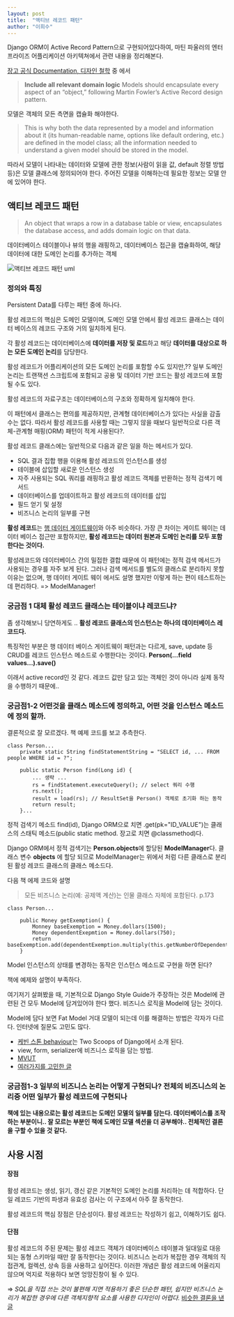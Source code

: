 ```yaml
---
layout: post
title:  "액티브 레코드 패턴"
author: "이희수"
---
```


Django ORM이 Active Record Pattern으로 구현되어있다하여, 마틴 파울러의 엔터프라이즈 어플리케이션 아키텍쳐에서 관련 내용을 정리해본다.

[장고 공식 Documentation, 디자인 철학](https://docs.djangoproject.com/en/2.2/misc/design-philosophies/#include-all-relevant-domain-logic) 중 에서

> **Include all relevant domain logic**
Models should encapsulate every aspect of an “object,” following Martin Fowler’s Active Record design pattern.

모델은 객체의 모든 측면을 캡슐화 해야한다.

> This is why both the data represented by a model and information about it (its human-readable name, options like default ordering, etc.) are defined in the model class; all the information needed to understand a given model should be stored in the model.

따라서 모델이 나타내는 데이터와 모델에 관한 정보(사람이 읽을 값, default 정렬 방법 등)은 모델 클래스에 정의되어야 한다. 주어진 모델을 이해하는데 필요한 정보는 모델 안에 있어야 한다.


## 액티브 레코드 패턴
> An object that wraps a row in a database table or view, encapsulates the database access, and adds domain logic on that data.

데이터베이스 테이블이나 뷰의 행을 래핑하고, 데이터베이스 접근을 캡슐화하여, 해당 데이터에 대한 도메인 논리를 추가하는 객체

![액티브 레코드 패턴 uml]({{site.url}}/assets/post_images/activeRecordSketch.gif )


### 정의와 특징
Persistent Data를 다루는 패턴 중에 하나다.

활성 레코드의 핵심은 도메인 모델이며, 도메인 모델 안에서 활성 레코드 클래스는 데이터 베이스의 레코드 구조와 거의 일치하게 된다.

각 활성 레코드는 데이터베이스에 **데이터를 저장 및 로드**하고 해당 **데이터를 대상으로 하는 모든 도메인 논리**를 담당한다.

활성 레코드가 어플리케이션의 모든 도메인 논리를 포함할 수도 있지만,?? 일부 도메인 논리는 트랜잭션 스크립트에 포함되고 공용 및 데이터 기반 코드는 활성 레코드에 포함될 수도 있다.

활성 레코드의 자료구조는 데이터베이스의 구조와 정확하게 일치해야 한다.

이 패턴에서 클래스는 편의를 제공하지만, 관계형 데이터베이스가 있다는 사실을 감출 수는 없다. 따라서 활성 레코드를 사용할 때는 그렇지 않을 때보다 일반적으로 다른 객체-관계형 매핑(ORM) 패턴이 적게 사용된다?.

활성 레코드 클래스에는 일반적으로 다음과 같은 일을 하는 메서드가 있다.

- SQL 결과 집합 행을 이용해 활성 레코드의 인스턴스를 생성
- 테이블에 삽입할 새로운 인스턴스 생성
- 자주 사용되는 SQL 쿼리를 래핑하고 활성 레코드 객체를 반환하는 정적 검색기 메서드
- 데이터베이스를 업데이트하고 활성 레코드의 데이터를 삽입
- 필드 얻기 및 설정
- 비즈니스 논리의 일부를 구현

**활성 레코드**는 [행 데이터 게이트웨이](https://martinfowler.com/eaaCatalog/rowDataGateway.html)와 아주 비슷하다. 가장 큰 차이는 게이트 웨이는 데이터 베이스 접근만 포함하지만, **활성 레코드는 데이터 원본과 도메인 논리를 모두 포함한다는 것이다.**

활성레코드와 데이터베이스 간의 밀접한 결합 떄문에 이 패턴에는 정적 검색 메서드가 사용되는 경우를 자주 보게 된다. 그러나 검색 메서드를 별도의 클래스로 분리하지 못할 이유는 없으며, 행 데이터 게이트 웨이 에서도 설명 했지만 이렇게 하는 편이 테스트하는 데 편리하다.
=> ModelManager!

### 궁금점 1 대체 활성 레코드 클래스는 테이블이냐 레코드냐?

좀 생각해보니 당연하게도 .. **활성 레코드 클래스의 인스턴스는 하나의 데이터베이스 레코드다.**

특징적인 부분은 행 데이터 베이스 게이트웨이 패턴과는 다르게, save, update 등 CRUD를 레코드 인스턴스 메소드로 수행한다는 것이다. **Person(...field values...).save()**

이래서 active record인 것 같다. 레코드 값만 담고 있는 객체인 것이 아니라 실제 동작을 수행하기 때문에..

### 궁금점1-2 어떤것을 클래스 메소드에 정의하고, 어떤 것을 인스턴스 메소드에 정의 할까.

결론적으로 잘 모르겠다. 책 예제 코드를 보고 추측한다.
```text
class Person...
    private static String findStatementString = "SELECT id, ... FROM people WHERE id = ?";

    public static Person find(Long id) {
        ... 생략 ...
        rs = findStatement.executeQuery(); // select 쿼리 수행
        rs.next();
        result = load(rs); // ResultSet을 Person() 객체로 초기화 하는 동작
        return result;
    }...
```

정적 검색기 메소드 find(id), Django ORM으로 치면 .get(pk="ID_VALUE")는 클래스의 스태틱 메소드(public static method. 장고로 치면 @classmethod)다.

Django ORM에서 정적 검색기는 **Person.objects**에 할당된 **ModelManager**다. 클래스 변수 **objects** 에 할당 되므로 ModelManager는 위에서 처럼 다른 클래스로 분리된 활성 레코드 클래스의 클래스 메소드다.

다음 책 에제 코드와 설명

> 모든 비즈니스 논리(예: 공제액 계산)는 인물 클래스 자체에 포함된다. p.173

```text
class Person...

    public Money getExemption() {
        Monney baseExemption = Money.dollars(1500);
        Money dependentExepmtion = Money.dollars(750);
        return baseExemption.add(dependentExemption.multiply(this.getNumberOfDependents()));
    }
```

Model 인스턴스의 상태를 변경하는 동작은 인스턴스 메소드로 구현을 하면 된다?

책에 예제와 설명이 부족하다.

여기저기 살펴봤을 때, 기본적으로 Django Style Guide가 주장하는 것은 Model에 관련된 건 모두 Model에 담겨있어야 한다 했다. 비즈니스 로직을 Model에 담는 것이다.

Model에 담다 보면 Fat Model 거대 모델이 되는데 이를 해결하는 방법은 각자가 다르다. 인터넷에 질문도 고민도 많다.
- [케빈 스톤 behaviour](https://blog.kevinastone.com/django-model-behaviors)는 Two Scoops of Django에서 소개 된다.
- view, form, serializer에 비즈니스 로직을 담는 방법.
- [MVUT](https://sunscrapers.com/blog/where-to-put-business-logic-django/)
- [여러가지를 고민한 글](https://medium.com/@jairvercosa/business-logic-in-django-projects-7fe700db9b0a)

### 궁금점1-3 일부의 비즈니스 논리는 어떻게 구현되나? 전체의 비즈니스의 논리중 어떤 일부가 활성 레코드에 구현되나
**책에 있는 내용으로는 활성 레코드는 도메인 모델의 일부를 담는다. 데이터베이스를 조작하는 부분이니.. 잘 모르는 부분인 책에 도메인 모델 섹션을 더 공부해야.. 전체적인 결론을 구할 수 있을 것 같다.**

## 사용 시점
#### 장점
활성 레코드는 생성, 읽기, 갱신 같은 기본적인 도메인 논리를 처리하는 데 적합하다. 단일 레코드 기반의 파생과 유효성 검사는 이 구조에서 아주 잘 동작한다.

활성 레코드의 핵심 장점은 단순성이다. 활성 레코드는 작성하기 쉽고, 이해하기도 쉽다.

#### 단점
활성 레코드의 주된 문제는 활성 레코드 객체가 데이터베이스 테이블과 일대일로 대응 되는 동형 스키마일 때만 잘 동작한다는 것이다. 비즈니스 논리가 복잡한 경우 객체의 직접관계, 컬렉션, 상속 등을 사용하고 싶어진다. 이러한 개념은 활성 레코드에 어울리지 않으며 억지로 적용하다 보면 엉망진창이 될 수 있다.

=> *SQL을 직접 쓰는 것이 불편해 지면 적용하기 좋은 단순한 패턴, 쉽지만 비즈니스 논리가 복잡한 경우에 다른 객체지향적 요소를 사용한 디자인이 어렵다.*
[비슷한 결론을 낸 글](https://brunch.co.kr/@elijah17/1)

